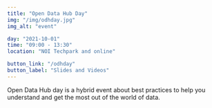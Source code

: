 ```yaml
---
title: "Open Data Hub Day"
img: "/img/odhday.jpg"
img_alt: "event"

day: "2021-10-01"
time: "09:00 - 13:30"
location: "NOI Techpark and online"

button_link: "/odhday"
button_label: "Slides and Videos"
---
```


Open Data Hub day is a hybrid event about best practices to help you understand and get the most out of the world of data.
